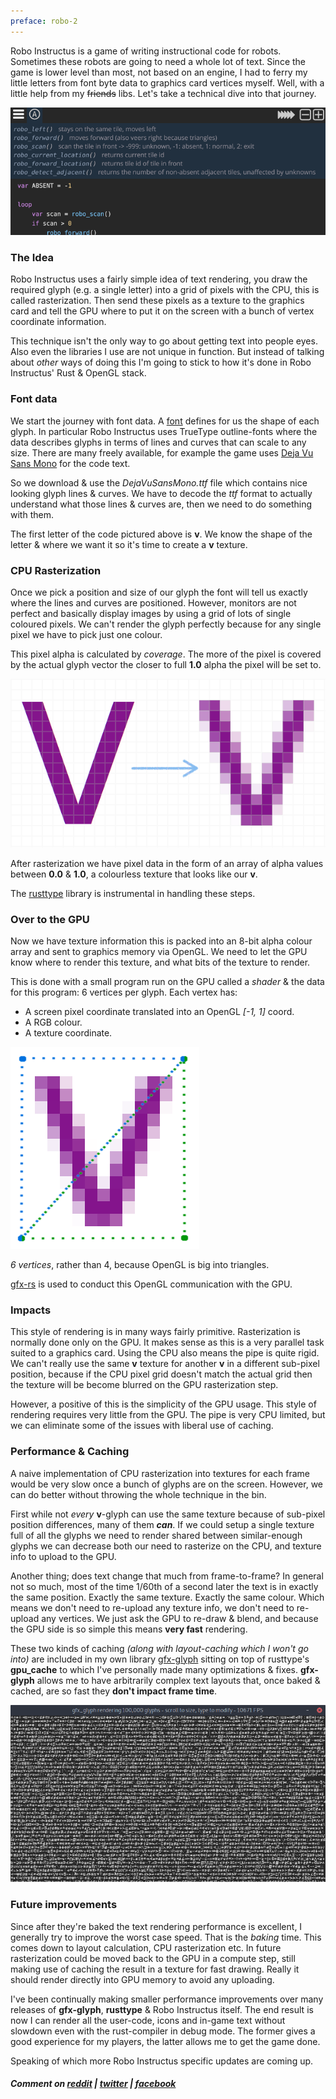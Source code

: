 ```yaml
---
preface: robo-2
---
```


Robo Instructus is a game of writing instructional code for robots. Sometimes these robots are going to need a whole lot of text. Since the game is lower level than most, not based on an engine, I had to ferry my little letters from font byte data to graphics card vertices myself. Well, with a little help from my <s>friends</s> libs. Let's take a technical dive into that journey.

![](/assets/2018-05-18/main.png "Text!")

### The Idea
Robo Instructus uses a fairly simple idea of text rendering, you draw the required glyph (e.g. a single letter) into a grid of pixels with the CPU, this is called rasterization. Then send these pixels as a texture to the graphics card and tell the GPU where to put it on the screen with a bunch of vertex coordinate information.

This technique isn't the only way to go about getting text into people eyes. Also even the libraries I use are not unique in function. But instead of talking about _other_ ways of doing this I'm going to stick to how it's done in Robo Instructus' Rust & OpenGL stack.

### Font data
We start the journey with font data. A [font](https://en.wikipedia.org/wiki/Computer_font) defines for us the shape of each glyph. In particular Robo Instructus uses TrueType outline-fonts where the data describes glyphs in terms of lines and curves that can scale to any size. There are many freely available, for example the game uses [Deja Vu Sans Mono](https://dejavu-fonts.github.io/) for the code text.

So we download & use the _DejaVuSansMono.ttf_ file which contains nice looking glyph lines & curves. We have to decode the _ttf_ format to actually understand what those lines & curves are, then we need to do something with them.

The first letter of the code pictured above is **v**. We know the shape of the letter & where we want it so it's time to create a **v** texture.

### CPU Rasterization
Once we pick a position and size of our glyph the font will tell us exactly where the lines and curves are positioned. However, monitors are not perfect and basically display images by using a grid of lots of single coloured pixels. We can't render the glyph perfectly because for any single pixel we have to pick just one colour.

This pixel alpha is calculated by _coverage_. The more of the pixel is covered by the actual glyph vector the closer to full **1.0** alpha the pixel will be set to.

![](/assets/2018-05-18/v-rasterization.png "V shape rasterized to the pixel grid")

After rasterization we have pixel data in the form of an array of alpha values between **0.0** & **1.0**, a colourless texture that looks like our **v**.

The [rusttype](https://github.com/redox-os/rusttype) library is instrumental in handling these steps.

### Over to the GPU
Now we have texture information this is packed into an 8-bit alpha colour array and sent to graphics memory via OpenGL. We need to let the GPU know where to render this texture, and what bits of the texture to render.

This is done with a small program run on the GPU called a _shader_ & the data for this program: 6 vertices per glyph. Each vertex has:
* A screen pixel coordinate translated into an OpenGL _[-1, 1]_ coord.
* A RGB colour.
* A texture coordinate.

![](/assets/2018-05-18/v-vertices.png "V glyph vertices")

_6 vertices_, rather than 4, because OpenGL is big into triangles.

[gfx-rs](https://github.com/gfx-rs/gfx/tree/pre-ll) is used to conduct this OpenGL communication with the GPU.

### Impacts
This style of rendering is in many ways fairly primitive. Rasterization is normally done only on the GPU. It makes sense as this is a very parallel task suited to a graphics card. Using the CPU also means the pipe is quite rigid. We can't really use the same **v** texture for another **v** in a different sub-pixel position, because if the CPU pixel grid doesn't match the actual grid then the texture will be become blurred on the GPU rasterization step.

However, a positive of this is the simplicity of the GPU usage. This style of rendering requires very little from the GPU. The pipe is very CPU limited, but we can eliminate some of the issues with liberal use of caching.

### Performance & Caching
A naive implementation of CPU rasterization into textures for each frame would be very slow once a bunch of glyphs are on the screen. However, we can do better without throwing the whole technique in the bin.

First while not _every_ **v**-glyph can use the same texture because of sub-pixel position differences, many of them ***can***. If we could setup a single texture full of all the glyphs we need to render shared between similar-enough glyphs we can decrease both our need to rasterize on the CPU, and texture info to upload to the GPU.

Another thing; does text change that much from frame-to-frame? In general not so much, most of the time 1/60th of a second later the text is in exactly the same position. Exactly the same texture. Exactly the same colour. Which means we don't need to re-upload any texture info, we don't need to re-upload any vertices. We just ask the GPU to re-draw & blend, and because the GPU side is so simple this means **very fast** rendering.

These two kinds of caching _(along with layout-caching which I won't go into)_ are included in my own library [gfx-glyph](https://github.com/alexheretic/gfx-glyph) sitting on top of rusttype's **gpu_cache** to which I've personally made many optimizations & fixes. **gfx-glyph** allows me to have arbitrarily complex text layouts that, once baked & cached, are so fast they **don't impact frame time**.

![](/assets/2018-05-18/gfx-glyph-example.png "gfx-glyph rendering loads of stuff very fast")

### Future improvements
Since after they're baked the text rendering performance is excellent, I generally try to improve the worst case speed. That is the _baking_ time. This comes down to layout calculation, CPU rasterization etc. In future rasterization could be moved back to the GPU in a compute step, still making use of caching the result in a texture for fast drawing. Really it should render directly into GPU memory to avoid any uploading.

I've been continually making smaller performance improvements over many releases of **gfx-glyph**, **rusttype** & Robo Instructus itself. The end result is now I can render all the user-code, icons and in-game text without slowdown even with the rust-compiler in debug mode. The former gives a good experience for my players, the latter allows me to get the game done.

Speaking of which more Robo Instructus specific updates are coming up.

##### Comment on [reddit](https://www.reddit.com/r/rust_gamedev/comments/8kezix/robo_instructus_a_technical_look_at_text/) | [twitter](https://twitter.com/bigabgames/status/997533577897267201) | [facebook](https://www.facebook.com/bigabgames/posts/1888509174569794)
